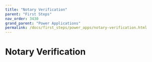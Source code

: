 ```yaml
---
title: "Notary Verification"
parent: "First Steps"
nav_order: 3430
grand_parent: "Power Applications"
permalink: /docs/first_steps/power_apps/notary-verification.html
---
```


# Notary Verification